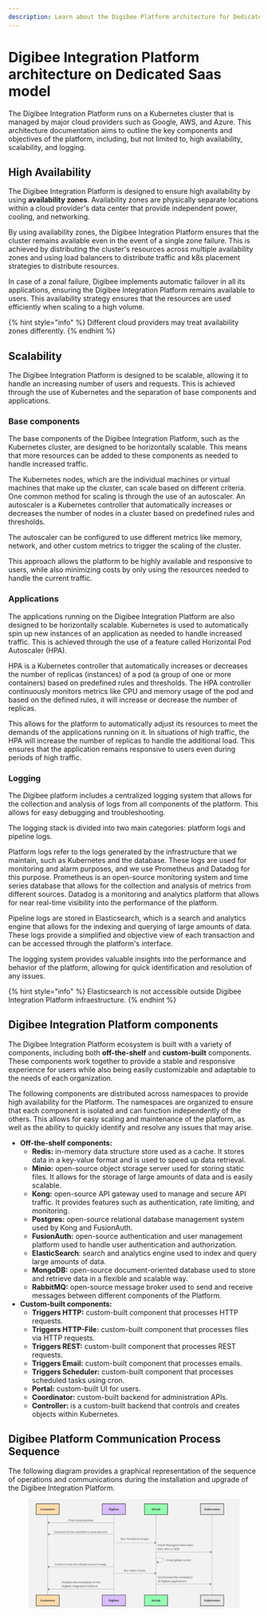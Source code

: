 ```yaml
---
description: Learn about the Digibee Platform architecture for Dedicated SaaS customers
---
```


# Digibee Integration Platform architecture on Dedicated Saas model

The Digibee Integration Platform runs on a Kubernetes cluster that is managed by major cloud providers such as Google, AWS, and Azure. This architecture documentation aims to outline the key components and objectives of the platform, including, but not limited to, high availability, scalability, and logging.

## **High Availability**

The Digibee Integration Platform is designed to ensure high availability by using **availability zones**. Availability zones are physically separate locations within a cloud provider's data center that provide independent power, cooling, and networking.

By using availability zones, the Digibee Integration Platform ensures that the cluster remains available even in the event of a single zone failure. This is achieved by distributing the cluster's resources across multiple availability zones and using load balancers to distribute traffic and k8s placement strategies to distribute resources.

In case of a zonal failure, Digibee implements automatic failover in all its applications, ensuring the Digibee Integration Platform remains available to users. This availability strategy ensures that the resources are used efficiently when scaling to a high volume.

{% hint style="info" %}
Different cloud providers may treat availability zones differently.
{% endhint %}

## **Scalability**

The Digibee Integration Platform is designed to be scalable, allowing it to handle an increasing number of users and requests. This is achieved through the use of Kubernetes and the separation of base components and applications.

### Base components

The base components of the Digibee Integration Platform, such as the Kubernetes cluster, are designed to be horizontally scalable. This means that more resources can be added to these components as needed to handle increased traffic.

The Kubernetes nodes, which are the individual machines or virtual machines that make up the cluster, can scale based on different criteria. One common method for scaling is through the use of an autoscaler. An autoscaler is a Kubernetes controller that automatically increases or decreases the number of nodes in a cluster based on predefined rules and thresholds.

The autoscaler can be configured to use different metrics like memory, network, and other custom metrics to trigger the scaling of the cluster.

This approach allows the platform to be highly available and responsive to users, while also minimizing costs by only using the resources needed to handle the current traffic.

### Applications

The applications running on the Digibee Integration Platform are also designed to be horizontally scalable. Kubernetes is used to automatically spin up new instances of an application as needed to handle increased traffic. This is achieved through the use of a feature called Horizontal Pod Autoscaler (HPA).

HPA is a Kubernetes controller that automatically increases or decreases the number of replicas (instances) of a pod (a group of one or more containers) based on predefined rules and thresholds. The HPA controller continuously monitors metrics like CPU and memory usage of the pod and based on the defined rules, it will increase or decrease the number of replicas.

This allows for the platform to automatically adjust its resources to meet the demands of the applications running on it. In situations of high traffic, the HPA will increase the number of replicas to handle the additional load. This ensures that the application remains responsive to users even during periods of high traffic.

### Logging

The Digibee platform includes a centralized logging system that allows for the collection and analysis of logs from all components of the platform. This allows for easy debugging and troubleshooting.

The logging stack is divided into two main categories: platform logs and pipeline logs.

Platform logs refer to the logs generated by the infrastructure that we maintain, such as Kubernetes and the database. These logs are used for monitoring and alarm purposes, and we use Prometheus and Datadog for this purpose. Prometheus is an open-source monitoring system and time series database that allows for the collection and analysis of metrics from different sources. Datadog is a monitoring and analytics platform that allows for near real-time visibility into the performance of the platform.

Pipeline logs are stored in Elasticsearch, which is a search and analytics engine that allows for the indexing and querying of large amounts of data. These logs provide a simplified and objective view of each transaction and can be accessed through the platform's interface.&#x20;

The logging system provides valuable insights into the performance and behavior of the platform, allowing for quick identification and resolution of any issues.

{% hint style="info" %}
Elasticsearch is not accessible outside Digibee Integration Platform infraestructure.&#x20;
{% endhint %}

## **Digibee Integration Platform components**

The Digibee Integration Platform ecosystem is built with a variety of components, including both **off-the-shelf** and **custom-built** components. These components work together to provide a stable and responsive experience for users while also being easily customizable and adaptable to the needs of each organization.

The following components are distributed across namespaces to provide high availability for the Platform. The namespaces are organized to ensure that each component is isolated and can function independently of the others. This allows for easy scaling and maintenance of the platform, as well as the ability to quickly identify and resolve any issues that may arise.

* **Off-the-shelf components:**
  * **Redis:** in-memory data structure store used as a cache. It stores data in a key-value format and is used to speed up data retrieval.&#x20;
  * **Minio:** open-source object storage server used for storing static files. It allows for the storage of large amounts of data and is easily scalable.&#x20;
  * **Kong:** open-source API gateway used to manage and secure API traffic. It provides features such as authentication, rate limiting, and monitoring.&#x20;
  * **Postgres:** open-source relational database management system used by Kong and FusionAuth.
  * **FusionAuth:** open-source authentication and user management platform used to handle user authentication and authorization.&#x20;
  * **ElasticSearch**: search and analytics engine used to index and query large amounts of data.&#x20;
  * **MongoDB:** open-source document-oriented database used to store and retrieve data in a flexible and scalable way.&#x20;
  * **RabbitMQ:** open-source message broker used to send and receive messages between different components of the Platform.&#x20;
* **Custom-built components:**
  * **Triggers HTTP:** custom-built component that processes HTTP requests.&#x20;
  * **Triggers HTTP-File:** custom-built component that processes files via HTTP requests.&#x20;
  * **Triggers REST:** custom-built component that processes REST requests.&#x20;
  * **Triggers Email:** custom-built component that processes emails.&#x20;
  * **Triggers Scheduler:** custom-built component that processes scheduled tasks using cron.&#x20;
  * **Portal:** custom-built UI for users.&#x20;
  * **Coordinator:** custom-built backend for administration APIs.
  * **Controller:** is a custom-built backend that controls and creates objects within Kubernetes.

## **Digibee Platform Communication Process Sequence**

The following diagram provides a graphical representation of the sequence of operations and communications during the installation and upgrade of the Digibee Integration Platform.



<figure><img src="../../.gitbook/assets/Digibee Platform Communication Process Sequence (1).jpg" alt=""><figcaption></figcaption></figure>
